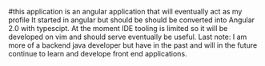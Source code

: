 #this application is  an angular application that will eventually act as my profile
It started in angular but should be should be converted into Angular 2.0 with typescipt. At the moment IDE tooling is limited so it will be developed on vim and should serve eventually be useful. Last note: I am more of a backend java developer but have in the past and will in the future continue to learn and develope front end applications. 
